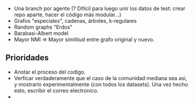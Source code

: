 - Una branch por agente (? Difícil para luego unir los datos de test: crear repo aparte, hacer el código más modular...)  
- Grafos "especiales", cadenas, árboles, k-regulares  
- Random graphs "Erdos"  
- Barabasi-Albert model  
- Mayor NMI => Mayor similitud entre grafo original y nuevo.

## Prioridades
- Anotar el proceso del codigo.
- Verficar verdaderamente que el caso de la comunidad mediana sea asi, y mostrarlo experimentalmente (con todos los datasets). Una vez hecho esto, escribir el correo electronico.
- 
